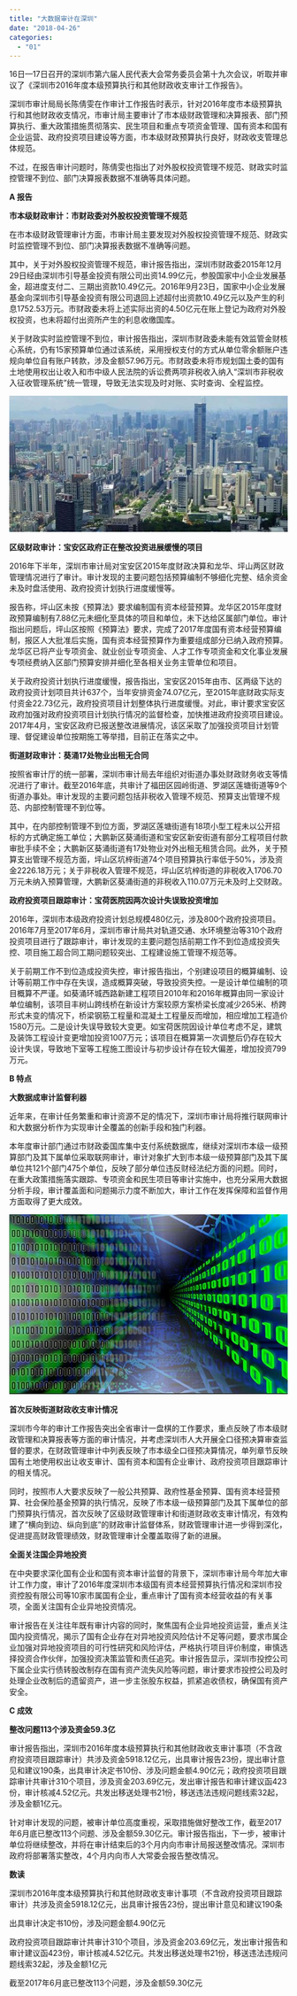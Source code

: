 ```yaml
---
title: "大数据审计在深圳"
date: "2018-04-26"
categories: 
  - "01"
---
```


16日—17日召开的深圳市第六届人民代表大会常务委员会第十九次会议，听取并审议了《深圳市2016年度本级预算执行和其他财政收支审计工作报告》。

深圳市审计局局长陈倩雯在作审计工作报告时表示，针对2016年度市本级预算执行和其他财政收支情况，市审计局主要审计了市本级财政管理和决算报表、部门预算执行、重大政策措施贯彻落实、民生项目和重点专项资金管理、国有资本和国有企业运营、政府投资项目建设等方面，市本级财政预算执行良好，财政收支管理总体规范。

不过，在报告审计问题时，陈倩雯也指出了对外股权投资管理不规范、财政实时监控管理不到位、部门决算报表数据不准确等具体问题。

**A 报告**

**市本级财政审计：市财政委对外股权投资管理不规范**

在市本级财政管理审计方面，市审计局主要发现对外股权投资管理不规范、财政实时监控管理不到位、部门决算报表数据不准确等问题。

其中，关于对外股权投资管理不规范，审计报告指出，深圳市财政委2015年12月29日经由深圳市引导基金投资有限公司出资14.99亿元，参股国家中小企业发展基金，超进度支付二、三期出资款10.49亿元。2016年9月23日，国家中小企业发展基金向深圳市引导基金投资有限公司退回上述超付出资款10.49亿元以及产生的利息1752.53万元。市财政委未将上述实际出资的4.50亿元在账上登记为政府对外股权投资，也未将超付出资所产生的利息收缴国库。

关于财政实时监控管理不到位，审计报告指出，深圳市财政委未能有效监管金财核心系统，仍有15家预算单位通过该系统，采用授权支付的方式从单位零余额账户违规向单位自有账户转款，涉及金额57.96万元。市财政委未将市规划国土委的国有土地使用权出让收入和市中级人民法院的诉讼费两项非税收入纳入“深圳市非税收入征收管理系统”统一管理，导致无法实现及时对账、实时查询、全程监控。

![](images/20180426004039-46.jpg)

**区级财政审计：宝安区政府正在整改投资进展缓慢的项目**

2016年下半年，深圳市审计局对宝安区2015年度财政决算和龙华、坪山两区财政管理情况进行了审计。审计发现的主要问题包括预算编制不够细化完整、结余资金未及时盘活使用、政府投资计划执行进度缓慢等。

报告称，坪山区未按《预算法》要求编制国有资本经营预算。龙华区2015年度财政预算编制有7.88亿元未细化至具体的项目和单位，未下达给区属部门单位。审计指出问题后，坪山区按照《预算法》要求，完成了2017年度国有资本经营预算编制，报区人大批准后实施，国有资本经营预算作为重要组成部分已纳入政府预算。龙华区已将产业专项资金、就业创业专项资金、人才工作专项资金和文化事业发展专项经费纳入区部门预算安排并细化至各相关业务主管单位和项目。

关于政府投资计划执行进度缓慢，报告指出，宝安区2015年由市、区两级下达的政府投资计划项目共计637个，当年安排资金74.07亿元，至2015年底财政实际支付资金22.73亿元，政府投资项目计划整体执行进度缓慢。对此，审计要求宝安区政府加强对政府投资项目计划执行情况的监督检查，加快推进政府投资项目建设。2017年4月，宝安区政府已报送整改进展情况，该区采取了加强投资项目计划管理、督促建设单位按期施工等举措，目前正在落实之中。

**街道财政审计：葵涌17处物业出租无合同**

按照省审计厅的统一部署，深圳市审计局去年组织对街道办事处财政财务收支等情况进行了审计。截至2016年底，共审计了福田区园岭街道、罗湖区莲塘街道等9个街道办事处。审计发现的主要问题包括非税收入管理不规范、预算支出管理不规范、内部控制管理不到位等。

其中，在内部控制管理不到位方面，罗湖区莲塘街道有18项小型工程未以公开招标的方式确定施工单位；大鹏新区葵涌街道和宝安区新安街道有部分工程项目付款审批手续不全；大鹏新区葵涌街道有17处物业对外出租无租赁合同。此外，关于预算支出管理不规范方面，坪山区坑梓街道74个项目预算执行率低于50%，涉及资金2226.18万元；关于非税收入管理不规范，坪山区坑梓街道的非税收入1706.70万元未纳入预算管理，大鹏新区葵涌街道的非税收入110.07万元未及时上交财政。

**政府投资项目跟踪审计：宝荷医院因两次设计失误致投资增加**

2016年，深圳市本级政府投资计划总规模480亿元，涉及800个政府投资项目。2016年7月至2017年6月，深圳市审计局共对轨道交通、水环境整治等310个政府投资项目进行了跟踪审计，审计发现的主要问题包括前期工作不到位造成投资失控、项目施工超合同工期问题较突出、工程建设施工管理不规范等。

关于前期工作不到位造成投资失控，审计报告指出，个别建设项目的概算编制、设计等前期工作中存在失误，造成概算突破，导致投资失控。一是设计单位编制的项目概算不严谨。如葵涌环城西路新建工程项目2010年和2016年概算由同一家设计单位编制，该项目丰树山跨线桥在新设计方案较原方案桥梁长度减少265米、桥跨形式未变的情况下，桥梁钢筋工程量和混凝土工程量反而增加，相应增加工程造价1580万元。二是设计失误导致较大变更。如宝荷医院因设计单位考虑不足，建筑及装饰工程设计变更增加投资1007万元；该项目在概算第一次调整后仍存在较大设计失误，导致地下室等工程施工图设计与初步设计存在较大偏差，增加投资799万元。

**B 特点**

**大数据成审计监督利器**

近年来，在审计任务繁重和审计资源不足的情况下，深圳市审计局将推行联网审计和大数据分析作为实现审计全覆盖的创新手段和独门利器。

本年度审计部门通过市财政委国库集中支付系统数据库，继续对深圳市本级一级预算部门及其下属单位采取联网审计，审计对象扩大到市本级一级预算部门及其下属单位共121个部门475个单位，反映了部分单位违反财经法纪方面的问题。同时，在重大政策措施落实跟踪、专项资金和民生项目等审计实施中，也充分采用大数据分析手段，审计覆盖面和问题揭示力度不断加大，审计工作在发挥保障和监督作用方面取得了更大成效。

![](images/20180426004040-71.jpg)

**首次反映街道财政收支审计情况**

深圳市今年的审计工作报告突出全省审计一盘棋的工作要求，重点反映了市本级财政管理和决算报表等方面的审计情况，并考虑深圳市人大开展全口径预决算审查监督的要求，在财政管理审计中列表反映了市本级全口径预决算情况，单列章节反映国有土地使用权出让收支审计、国有资本和国有企业审计、政府投资项目跟踪审计的相关情况。

同时，按照市人大要求反映了一般公共预算、政府性基金预算、国有资本经营预算、社会保险基金预算的执行情况，反映了市本级一级预算部门及其下属单位的部门预算执行情况，首次反映了区级财政管理审计和街道财政收支审计情况，有效构建了“横向到边、纵向到底”的财政审计监督体系，财政管理审计进一步得到深化，促进提高财政管理绩效，财政管理审计全覆盖取得了新的进展。

**全面关注国企异地投资**

在中央要求深化国有企业和国有资本审计监督的背景下，深圳市审计局今年加大审计工作力度，审计了2016年度深圳市本级国有资本经营预算执行情况和深圳市投资控股有限公司等10家市属国有企业，重点审计了国有资本经营收益的有关事项，全面关注国有企业异地投资情况。

审计报告在关注往年既有审计内容的同时，聚焦国有企业异地投资运营，重点关注国内投资情况，揭示了国有企业存在对异地投资风险估计不足等问题，要求市属企业加强对异地投资项目的可行性研究和风险评估，严格执行项目评价制度，审慎选择投资合作伙伴，加强投资决策监管和责任追究。审计报告显示，深圳市投控公司下属企业实行债转股改制存在国有资产流失风险等问题，审计要求市投控公司及时处理企业改制后的遗留资产，进一步主张股东权益，抓紧追收债权，确保国有资产安全。

**C 成效**

**整改问题113个涉及资金59.3亿**

审计报告指出，深圳市2016年度本级预算执行和其他财政收支审计事项（不含政府投资项目跟踪审计）共涉及资金5918.12亿元，出具审计报告23份，提出审计意见和建议190条，出具审计决定书10份、涉及问题金额4.90亿元；政府投资项目跟踪审计共审计310个项目，涉及资金203.69亿元，发出审计报告和审计建议函423份，审计核减4.52亿元。共发出移送处理书21份，移送违法违规问题线索32起，涉及金额1亿元。

针对审计发现的问题，被审计单位高度重视，采取措施做好整改工作，截至2017年6月底已整改113个问题、涉及金额59.30亿元。审计报告指出，下一步，被审计单位将继续整改，并将在审计结束后的3个月内向市审计局报送整改情况。深圳市政府将部署落实整改，4个月内向市人大常委会报告整改情况。

**数读**

深圳市2016年度本级预算执行和其他财政收支审计事项（不含政府投资项目跟踪审计）共涉及资金5918.12亿元，出具审计报告23份，提出审计意见和建议190条

出具审计决定书10份，涉及问题金额4.90亿元

政府投资项目跟踪审计共审计310个项目，涉及资金203.69亿元，发出审计报告和审计建议函423份，审计核减4.52亿元。共发出移送处理书21份，移送违法违规问题线索32起，涉及金额1亿元

截至2017年6月底已整改113个问题，涉及金额59.30亿元
